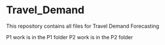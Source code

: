 # Travel_Demand

This repository contains all files for Travel Demand Forecasting

P1 work is in the P1 folder
P2 work is in the P2 folder